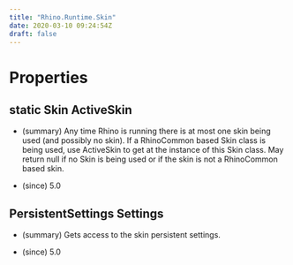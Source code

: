 ```yaml
---
title: "Rhino.Runtime.Skin"
date: 2020-03-10 09:24:54Z
draft: false
---
```


# Properties
## static Skin ActiveSkin
- (summary) 
     Any time Rhino is running there is at most one skin being used (and
     possibly no skin).  If a RhinoCommon based Skin class is being used, use
     ActiveSkin to get at the instance of this Skin class. May return null
     if no Skin is being used or if the skin is not a RhinoCommon based skin.
     
- (since) 5.0
## PersistentSettings Settings
- (summary) 
     Gets access to the skin persistent settings.
     
- (since) 5.0
